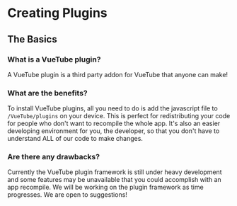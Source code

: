 # Creating Plugins

## The Basics

### What is a VueTube plugin?
A VueTube plugin is a third party addon for VueTube that anyone can make!

### What are the benefits?
To install VueTube plugins, all you need to do is add the javascript file to `/VueTube/plugins` on your device. This is perfect for redistributing your code for people who don't want to recompile the whole app. It's also an easier developing environment for you, the developer, so that you don't have to understand ALL of our code to make changes.

### Are there any drawbacks?
Currently the VueTube plugin framework is still under heavy development and some features may be unavailable that you could accomplish with an app recompile. We will be working on the plugin framework as time progresses. We are open to suggestions!